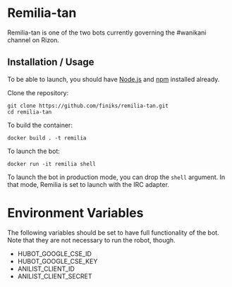 # Remilia-tan

Remilia-tan is one of the two bots currently governing the #wanikani channel on Rizon.

## Installation / Usage

To be able to launch, you should have [Node.js](https://nodejs.org/en/) and [npm](https://www.npmjs.com/) installed already.

Clone the repository:

    git clone https://github.com/finiks/remilia-tan.git
    cd remilia-tan

To build the container:

    docker build . -t remilia

To launch the bot:

    docker run -it remilia shell

To launch the bot in production mode, you can drop the `shell` argument.
In that mode, Remilia is set to launch with the IRC adapter.

# Environment Variables

The following variables should be set to have full functionality of the bot. Note that they are not necessary to run the robot, though.
- HUBOT_GOOGLE_CSE_ID
- HUBOT_GOOGLE_CSE_KEY
- ANILIST_CLIENT_ID
- ANILIST_CLIENT_SECRET

